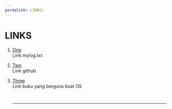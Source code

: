 ```yaml
---
permalink: LINKS/
---
```


# LINKS
1. [One](https://github.com/KevinIW/os232/blob/master/TXT/mylog.txt)<br>
  Link mylog.txt
2. [Two](https://github.com/KevinIW/os232)<br>
   Link github
3. [Three](https://www.os-book.com/OS10/slide-dir/)<br>
    Link buku yang berguna buat OS

   <br>
   <hr>
   
